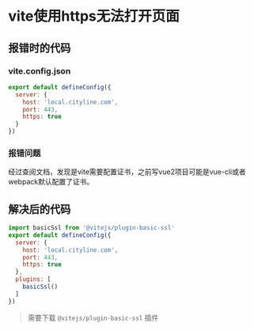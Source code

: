# vite使用https无法打开页面

## 报错时的代码

### vite.config.json
``` js
export default defineConfig({
  server: {
    host: 'local.cityline.com',
    port: 443,
    https: true
  }
})
```

### 报错问题
经过查阅文档，发现是vite需要配置证书，之前写vue2项目可能是vue-cli或者webpack默认配置了证书。

## 解决后的代码
``` js
import basicSsl from '@vitejs/plugin-basic-ssl'
export default defineConfig({
  server: {
    host: 'local.cityline.com',
    port: 443,
    https: true
  },
  plugins: [
    basicSsl()
  ]
})
```

> 需要下载 `@vitejs/plugin-basic-ssl` 插件